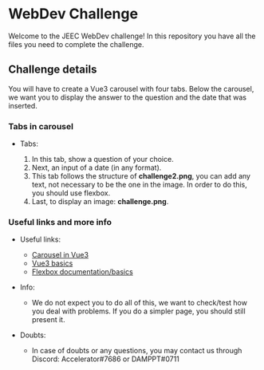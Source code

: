 # WebDev Challenge

Welcome to the JEEC WebDev challenge! In this repository you have all the files you need to complete the challenge.

## Challenge details

You will have to create a Vue3 carousel with four tabs.
Below the carousel, we want you to display the answer to the question and the date that was inserted.

### Tabs in carousel
- Tabs:

  1. In this tab, show a question of your choice.
  2. Next, an input of a date (in any format).
  3. This tab follows the structure of **challenge2.png**, you can add any text, not necessary to be the one in the image. In order to do this, you should use flexbox.
  4. Last, to display an image: **challenge.png**.

### Useful links and more info
- Useful links:

  - [Carousel in Vue3](https://ismail9k.github.io/vue3-carousel/examples.html)
  - [Vue3 basics](https://vuejs.org/guide/introduction.html)
  - [Flexbox documentation/basics](https://css-tricks.com/snippets/css/a-guide-to-flexbox/)
- Info:
  - We do not expect you to do all of this, we want to check/test how you deal with problems. If you do a simpler page, you should still present it. 
- Doubts:
  - In case of doubts or any questions, you may contact us through Discord: Accelerator#7686 or DAMPPT#0711